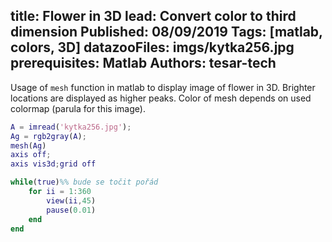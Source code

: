 title: Flower in 3D
lead: Convert color to third dimension
Published: 08/09/2019
Tags: [matlab, colors, 3D]
datazooFiles: imgs/kytka256.jpg
prerequisites: Matlab
Authors: tesar-tech
---

Usage of `mesh` function in matlab to display image of flower in 3D. Brighter locations are displayed as higher peaks. Color of mesh depends on used colormap (parula for this image).

``` matlab
A = imread('kytka256.jpg');
Ag = rgb2gray(A);
mesh(Ag)
axis off;
axis vis3d;grid off

while(true)%% bude se točit pořád
    for ii = 1:360
        view(ii,45)
        pause(0.01)
    end
end
```